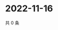 # 2022-11-16

共 0 条

<!-- BEGIN WEIBO -->
<!-- 最后更新时间 Wed Nov 16 2022 16:07:34 GMT+0800 (China Standard Time) -->

<!-- END WEIBO -->
